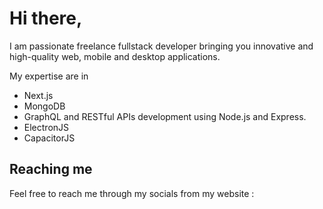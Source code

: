 # Hi there,

I am passionate freelance fullstack developer bringing you innovative and high-quality web, mobile and desktop applications.

My expertise are in
  - Next.js
  - MongoDB 
  - GraphQL and RESTful APIs development using Node.js and Express.
  - ElectronJS 
  - CapacitorJS

## Reaching me

Feel free to reach me through my socials from my website : 

